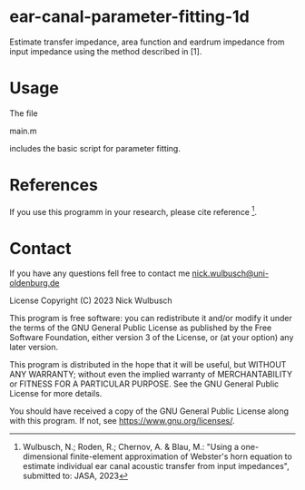 # ear-canal-parameter-fitting-1d
Estimate transfer impedance, area function and eardrum impedance from input impedance using the method described in [1].

# Usage
The file

main.m

includes the basic script for parameter fitting.

# References
If you use this programm in your research, please cite reference [^1].

# Contact
If you have any questions fell free to contact me nick.wulbusch@uni-oldenburg.de

License
Copyright (C) 2023 Nick Wulbusch

This program is free software: you can redistribute it and/or modify
it under the terms of the GNU General Public License as published by
the Free Software Foundation, either version 3 of the License, or
(at your option) any later version.

This program is distributed in the hope that it will be useful,
but WITHOUT ANY WARRANTY; without even the implied warranty of
MERCHANTABILITY or FITNESS FOR A PARTICULAR PURPOSE.  See the
GNU General Public License for more details.

You should have received a copy of the GNU General Public License
along with this program.  If not, see <https://www.gnu.org/licenses/>.

[^1]: Wulbusch, N.; Roden, R.; Chernov, A. & Blau, M.: "Using a one-dimensional finite-element approximation of Webster's horn equation to estimate individual ear canal acoustic transfer from input impedances", submitted to: JASA, 2023
